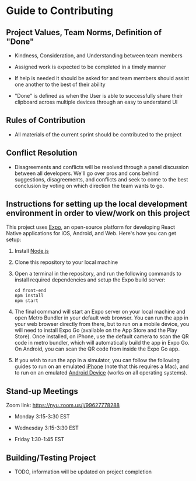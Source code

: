 # Guide to Contributing

## Project Values, Team Norms, Definition of "Done"

- Kindness, Consideration, and Understanding between team members

- Assigned work is expected to be completed in a timely manner

- If help is needed it should be asked for and team members should assist one another to the best of their ability

- "Done" is defined as when the User is able to successfully share their clipboard across multiple devices through an easy to understand UI

## Rules of Contribution

- All materials of the current sprint should be contributed to the project

## Conflict Resolution

- Disagreements and conflicts will be resolved through a panel discussion between all developers. We'll go over pros and cons behind suggestions, disagreements, and conflicts and seek to come to the best conclusion by voting on which direction the team wants to go.

## Instructions for setting up the local development environment in order to view/work on this project

This project uses [Expo](https://expo.io/), an open-source platform for developing React Native applications for iOS, Android, and Web. Here's how you can get setup:

1.  Install [Node.js](https://nodejs.org/en/)
2.  Clone this repository to your local machine
3.  Open a terminal in the repository, and run the following commands to install required dependencies and setup the Expo build server:

        cd front-end
        npm install
        npm start

4.  The final command will start an Expo server on your local machine and open Metro Bundler in your default web browser. You can run the app in your web browser directly from there, but to run on a mobile device, you will need to install Expo Go (available on the App Store and the Play Store). Once installed, on iPhone, use the default camera to scan the QR code in metro bundler, which will automatically build the app in Expo Go. On Android, you can scan the QR code from inside the Expo Go app.
5.  If you wish to run the app in a simulator, you can follow the following guides to run on an emulated [iPhone](https://docs.expo.io/workflow/ios-simulator/) (note that this requires a Mac), and to run on an emulated [Android Device](https://docs.expo.io/workflow/android-studio-emulator/) (works on all operating systems).

## Stand-up Meetings

Zoom link: https://nyu.zoom.us/j/99627778288

- Monday 3:15-3:30 EST

- Wednesday 3:15-3:30 EST

- Friday 1:30-1:45 EST

## Building/Testing Project

- TODO, information will be updated on project completion
